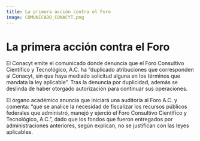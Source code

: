 ```yaml
---
title: La primera acción contra el Foro
image: COMUNICADO_CONACYT.png
---
```


# La primera acción contra el Foro

El Conacyt emite el comunicado donde denuncia que el Foro Consultivo Científico y Tecnológico, A.C. ha “duplicado atribuciones que corresponden al Conacyt, sin que haya mediado solicitud alguna en los términos que mandata la ley aplicable”. Tras la denuncia por duplicidad, además se deslinda de haber otorgado autorización para continuar sus operaciones.

El órgano académico anuncia que iniciará una auditoría al Foro A.C. y comenta: “que se analice la necesidad de fiscalizar los recursos públicos federales que administró, manejó y ejerció el Foro Consultivo Científico y Tecnológico, A.C.”, dado que los fondos que fueron entregados por administraciones anteriores, según explican, no se justifican con las leyes aplicables.
